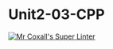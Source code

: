 # Unit2-03-CPP
[![Mr Coxall's Super Linter](https://github.com/ICS3U-Programming-JosephK/Unit2-03-CPP/workflows/Mr%20Coxall's%20Super%20Linter/badge.svg)](https://github.com/ICS3U-Programming-JosephK/Unit2-03-CPP/actions/)
